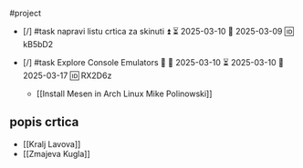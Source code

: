 #project 

- [/] #task napravi listu crtica za skinuti ⏫ ⏳ 2025-03-10 📅 2025-03-09 🆔 kB5bD2

- [/] #task Explore Console Emulators 🔼 🛫 2025-03-10 ⏳ 2025-03-10 📅 2025-03-17 🆔 RX2D6z
	- [[Install Mesen in Arch Linux  Mike Polinowski]]

## popis crtica

- [[Kralj Lavova]]
- [[Zmajeva Kugla]]
